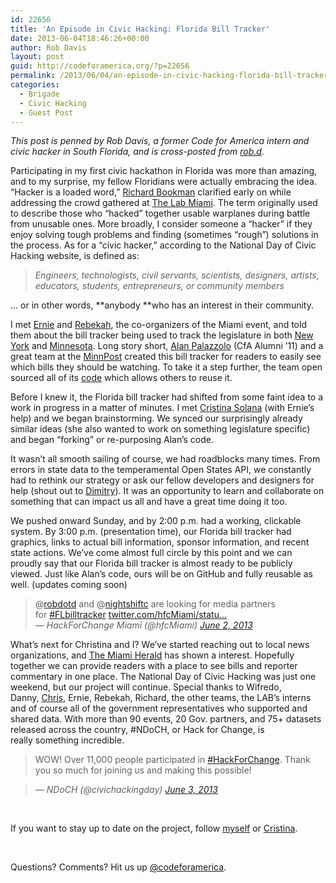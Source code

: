 ```yaml
---
id: 22656
title: 'An Episode in Civic Hacking: Florida Bill Tracker'
date: 2013-06-04T18:46:26+00:00
author: Rob Davis
layout: post
guid: http://codeforamerica.org/?p=22656
permalink: /2013/06/04/an-episode-in-civic-hacking-florida-bill-tracker/
categories:
  - Brigade
  - Civic Hacking
  - Guest Post
---
```

_This post is penned by Rob Davis, a former Code for America intern and civic hacker in South Florida, and is cross-posted from <a href="http://robdotd.tumblr.com/post/52150100500/florida-bill-tracker" target="_blank">rob.d</a>._

Participating in my first civic hackathon in Florida was more than amazing, and to my surprise, my fellow Floridians were actually embracing the idea. “Hacker is a loaded word,&#8221; <a href="https://twitter.com/rbookman" target="_blank">Richard Bookman</a> clarified early on while addressing the crowd gathered at <a href="http://thelabmiami.com/" target="_blank">The Lab Miami</a>. The term originally used to describe those who “hacked” together usable warplanes during battle from unusable ones. More broadly, I consider someone a “hacker” if they enjoy solving tough problems and finding (sometimes “rough”) solutions in the process. As for a &#8220;civic hacker,&#8221; according to the National Day of Civic Hacking website, is defined as:

> _Engineers, technologists, civil servants, scientists, designers, artists, educators, students, entrepreneurs, or community members_

&#8230; or in other words, **anybody **who has an interest in their community.

I met <a href="http://twitter.com/ernieatlyd" target="_blank">Ernie</a> and <a href="https://twitter.com/RebekahMonson" target="_blank">Rebekah</a>, the co-organizers of the Miami event, and told them about the bill tracker being used to track the legislature in both <a href="http://thenewyorkworld.com/public/2013/05/legislature-tracker/index.php" target="_blank">New York</a> and <a href="http://www.minnpost.com/data/2013/04/minnesota-legislative-bill-tracker" target="_blank">Minnesota</a>. Long story short, <a href="https://twitter.com/zzolo" target="_blank">Alan Palazzolo</a> (CfA Alumni &#8217;11) and a great team at the <a href="http://www.minnpost.com/" target="_blank">MinnPost</a> created this bill tracker for readers to easily see which bills they should be watching. To take it a step further, the team open sourced all of its <a href="https://github.com/MinnPost/legislature-tracker" target="_blank">code</a> which allows others to reuse it.

Before I knew it, the Florida bill tracker had shifted from some faint idea to a work in progress in a matter of minutes. I met <a href="https://twitter.com/nightshiftc" target="_blank">Cristina Solana</a> (with Ernie&#8217;s help) and we began brainstorming. We synced our surprisingly already similar ideas (she also wanted to work on something legislature specific) and began &#8220;forking&#8221; or re-purposing Alan&#8217;s code.

It wasn&#8217;t all smooth sailing of course, we had roadblocks many times. From errors in state data to the temperamental Open States API, we constantly had to rethink our strategy or ask our fellow developers and designers for help (shout out to <a href="https://twitter.com/2urn" target="_blank">Dimitry</a>). It was an opportunity to learn and collaborate on something that can impact us all and have a great time doing it too.

We pushed onward Sunday, and by 2:00 p.m. had a working, clickable system. By 3:00 p.m. (presentation time), our Florida bill tracker had graphics, links to actual bill information, sponsor information, and recent state actions. We&#8217;ve come almost full circle by this point and we can proudly say that our Florida bill tracker is almost ready to be publicly viewed. Just like Alan&#8217;s code, ours will be on GitHub and fully reusable as well. (updates coming soon)

> @<a href="https://twitter.com/robdotd" target="_blank">robdotd</a> and @<a href="https://twitter.com/nightshiftc" target="_blank">nightshiftc</a> are looking for media partners for <a href="https://twitter.com/search/%23FLbilltracker" target="_blank">#FLbilltracker</a> <a title="http://twitter.com/hfcMiami/status/341291715342262272/photo/1" href="http://t.co/WgGZTwT9I8" target="_blank">twitter.com/hfcMiami/statu…<br /> </a>_— HackForChange Miami (@hfcMiami) <a href="https://twitter.com/hfcMiami/status/341291715342262272" target="_blank">June 2, 2013</a>_

What&#8217;s next for Christina and I? We&#8217;ve started reaching out to local news organizations, and <a href="http://themiamiherald.com/" target="_blank">The Miami Herald</a> has shown a interest. Hopefully together we can provide readers with a place to see bills and reporter commentary in one place. The National Day of Civic Hacking was just one weekend, but our project will continue. Special thanks to Wifredo, Danny, <a href="https://twitter.com/cksopher" target="_blank">Chris</a>, Ernie, Rebekah, Richard, the other teams, the LAB&#8217;s interns and of course all of the government representatives who supported and shared data. With more than 90 events, 20 Gov. partners, and 75+ datasets released across the country, #NDoCH, or Hack for Change, is really something incredible.

> WOW! Over 11,000 people participated in <a href="https://twitter.com/search/%23HackForChange" target="_blank">#HackForChange</a>. Thank you so much for joining us and making this possible!
  
> _— NDoCH (@civichackingday) <a href="https://twitter.com/civichackingday/status/341514053673447424" target="_blank">June 3, 2013</a>_

&nbsp;

If you want to stay up to date on the project, follow <a href="https://twitter.com/Robdotd" target="_blank">myself</a> or <a href="https://twitter.com/nightshiftc" target="_blank">Cristina</a>.

&nbsp;

Questions? Comments? Hit us up <a href="http://twitter.com/codeforamerica" target="_blank">@codeforamerica</a>.